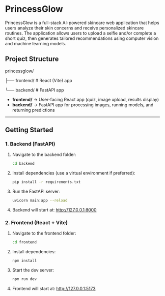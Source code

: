 # PrincessGlow

PrincessGlow is a full-stack AI-powered skincare web application that helps users analyze their skin concerns and receive personalized skincare routines. The application allows users to upload a selfie and/or complete a short quiz, then generates tailored recommendations using computer vision and machine learning models.

## Project Structure
princessglow/

├── frontend/ # React (Vite) app

└── backend/ # FastAPI app


- **frontend/** → User-facing React app (quiz, image upload, results display)  
- **backend/** → FastAPI app for processing images, running models, and returning predictions  

---

## Getting Started


### 1. Backend (FastAPI)
1. Navigate to the backend folder:
   ```bash
   cd backend

2. Install dependencies (use a virtual environment if preferred):
   ```bash
   pip install -r requirements.txt

4. Run the FastAPI server:
   ```bash
   uvicorn main:app --reload

5. Backend will start at: http://127.0.0.1:8000


### 2. Frontend (React + Vite)

1. Navigate to the frontend folder:
   ```bash
   cd frontend

2. Install dependencies:
   ```bash
   npm install

3. Start the dev server:
   ```bash
   npm run dev

4. Frontend will start at: http://127.0.0.1:5173
